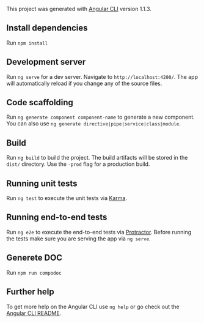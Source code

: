 
This project was generated with [Angular CLI](https://github.com/angular/angular-cli) version 1.1.3.

## Install dependencies
Run `npm install`

## Development server

Run `ng serve` for a dev server. Navigate to `http://localhost:4200/`. The app will automatically reload if you change any of the source files.

## Code scaffolding

Run `ng generate component component-name` to generate a new component. You can also use `ng generate directive|pipe|service|class|module`.

## Build

Run `ng build` to build the project. The build artifacts will be stored in the `dist/` directory. Use the `-prod` flag for a production build.

## Running unit tests

Run `ng test` to execute the unit tests via [Karma](https://karma-runner.github.io).

## Running end-to-end tests

Run `ng e2e` to execute the end-to-end tests via [Protractor](http://www.protractortest.org/).
Before running the tests make sure you are serving the app via `ng serve`.

## Generete DOC

Run `npm run compodoc`


## Further help

To get more help on the Angular CLI use `ng help` or go check out the [Angular CLI README](https://github.com/angular/angular-cli/blob/master/README.md).
